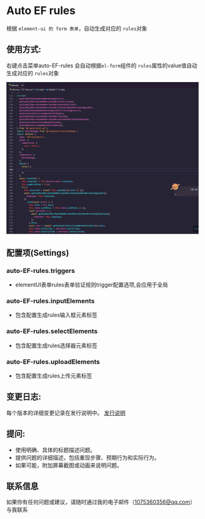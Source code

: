 # Auto EF rules

根据 `element-ui 的 form 表单`，自动生成对应的 `rules`对象

## 使用方式:

右键点击菜单auto-EF-rules 会自动根据`el-form`组件的 `rules`属性的value值自动生成对应的 `rules`对象

![img](./example.gif)

## 配置项(Settings)

### auto-EF-rules.triggers

- elementUI表单rules表单验证规则trigger配置选项,会应用于全局

### auto-EF-rules.inputElements

- 包含配置生成rules输入框元素标签

### auto-EF-rules.selectElements

- 包含配置生成rules选择器元素标签

### auto-EF-rules.uploadElements

- 包含配置生成rules上传元素标签


## 变更日志:

每个版本的详细变更记录在发行说明中。 [发行说明](/CHANGELOG.md)

## 提问:

- 使用明确、具体的标题描述问题。
- 提供问题的详细描述，包括重现步骤、预期行为和实际行为。
- 如果可能，附加屏幕截图或动画来说明问题。

## 联系信息

如果你有任何问题或建议，请随时通过我的电子邮件（1075360356@qq.com）与我联系